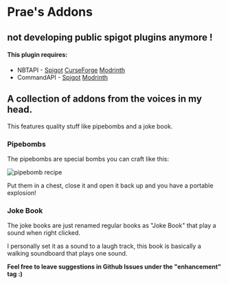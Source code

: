 # Prae's Addons

## not developing public spigot plugins anymore !

#### This plugin **requires**:
- NBTAPI - [Spigot](https://www.spigotmc.org/resources/nbt-api.7939/) [CurseForge](https://www.curseforge.com/minecraft/bukkit-plugins/nbt-api/files) [Modrinth](https://modrinth.com/plugin/nbtapi)
- CommandAPI - [Spigot](https://www.spigotmc.org/resources/api-commandapi-1-13-1-19-2.62353/) [Modrinth](https://modrinth.com/plugin/commandapi)

## A collection of addons from the voices in my head.

This features quality stuff like pipebombs and a joke book.

### Pipebombs
The pipebombs are special bombs you can craft like this:

![pipebomb recipe](https://user-images.githubusercontent.com/74604338/199359985-a212af0b-f7ef-4cc4-992a-4bb9135382b9.png)

Put them in a chest, close it and open it back up and you have a portable explosion!

### Joke Book
The joke books are just renamed regular books as "Joke Book" that play a sound when right clicked.

I personally set it as a sound to a laugh track, this book is basically a walking soundboard that plays one sound.

**Feel free to leave suggestions in Github Issues under the "enhancement" tag :)**
